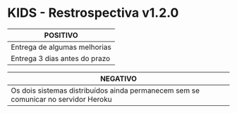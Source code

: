 # KIDS - Restrospectiva v1.2.0

| POSITIVO|
| ------ |
| Entrega de algumas melhorias |
| Entrega 3 dias antes do prazo|

| NEGATIVO|
| ------ |
| Os dois sistemas distribuídos ainda permanecem sem se comunicar no servidor Heroku|